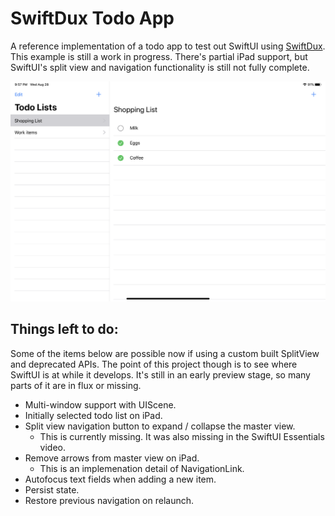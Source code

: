 # SwiftDux Todo App

A reference implementation of a todo app to test out SwiftUI using [SwiftDux](https://github.com/StevenLambion/SwiftDux). This example is still a work in progress. There's partial iPad support, but SwiftUI's split view and navigation functionality is still not fully complete.

<div style="text-align: center">
  <div>
    <img style="inline" src="./screenshots/todoLists-iPad-screenshot.png" width="600"/>
  </div>
</div>

## Things left to do:

Some of the items below are possible now if using a custom built SplitView and deprecated APIs. The point of this project though is to see where SwiftUI is at while it develops. It's still in an early preview stage, so many parts of it are in flux or missing.

- Multi-window support with UIScene.
- Initially selected todo list on iPad.
- Split view navigation button to expand / collapse the master view.
  - This is currently missing. It was also missing in the SwiftUI Essentials video.
- Remove arrows from master view on iPad.
  - This is an implemenation detail of NavigationLink.
- Autofocus text fields when adding a new item.
- Persist state.
- Restore previous navigation on relaunch.
